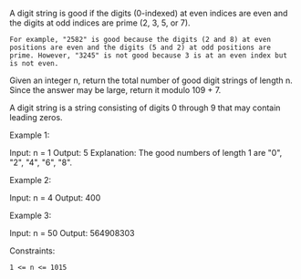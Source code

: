 A digit string is good if the digits (0-indexed) at even indices are even and the digits at odd indices are prime (2, 3, 5, or 7).

    For example, "2582" is good because the digits (2 and 8) at even positions are even and the digits (5 and 2) at odd positions are prime. However, "3245" is not good because 3 is at an even index but is not even.

Given an integer n, return the total number of good digit strings of length n. Since the answer may be large, return it modulo 109 + 7.

A digit string is a string consisting of digits 0 through 9 that may contain leading zeros.

 

Example 1:

Input: n = 1
Output: 5
Explanation: The good numbers of length 1 are "0", "2", "4", "6", "8".

Example 2:

Input: n = 4
Output: 400

Example 3:

Input: n = 50
Output: 564908303

 

Constraints:

    1 <= n <= 1015

